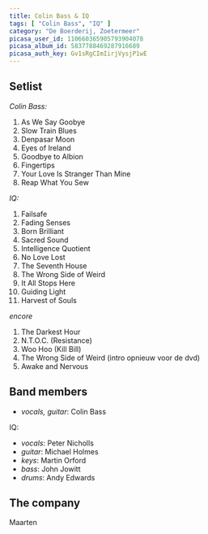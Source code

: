 ```yaml
---
title: Colin Bass & IQ
tags: [ "Colin Bass", "IQ" ]
category: "De Boerderij, Zoetermeer"
picasa_user_id: 110660365905793904078
picasa_album_id: 5837788469287916689
picasa_auth_key: Gv1sRgCImIirjVysjP1wE
---
```

Setlist
-------
_Colin Bass:_

1. As We Say Goobye
1. Slow Train Blues
1. Denpasar Moon
1. Eyes of Ireland
1. Goodbye to Albion
1. Fingertips
1. Your Love Is Stranger Than Mine
1. Reap What You Sew

_IQ:_

1. Failsafe
1. Fading Senses
1. Born Brilliant
1. Sacred Sound
1. Intelligence Quotient
1. No Love Lost
1. The Seventh House
1. The Wrong Side of Weird
1. It All Stops Here
1. Guiding Light
1. Harvest of Souls

_encore_

1. The Darkest Hour
1. N.T.O.C. (Resistance)
1. Woo Hoo (Kill Bill)
1. The Wrong Side of Weird (intro opnieuw voor de dvd)
1. Awake and Nervous

Band members
------------
* _vocals, guitar_: Colin Bass

IQ:

* _vocals_: Peter Nicholls
* _guitar_: Michael Holmes
* _keys_: Martin Orford
* _bass_: John Jowitt
* _drums_: Andy Edwards

The company
-----------
Maarten
